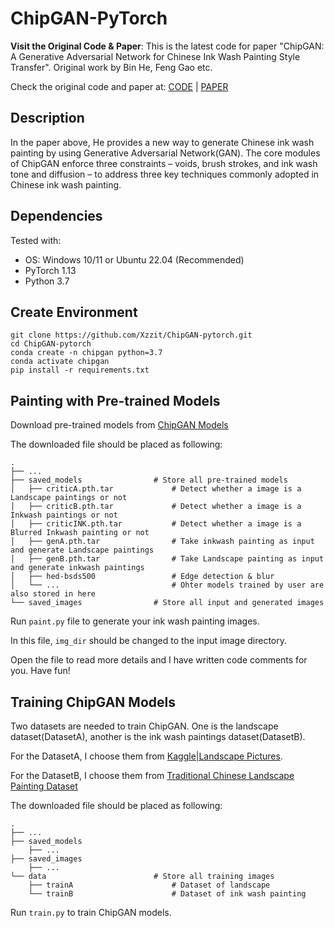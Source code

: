 # ChipGAN-PyTorch
**Visit the Original Code & Paper**:
This is the latest code for paper "ChipGAN: A Generative Adversarial Network for Chinese Ink Wash Painting Style Transfer". Original work by Bin He, Feng Gao etc.

Check the original code and paper at: [CODE](https://github.com/PKU-IMRE/ChipGAN) | [PAPER](https://dl.acm.org/doi/10.1145/3240508.3240655)

## Description
In the paper above, He provides a new way to generate Chinese ink wash painting by using Generative Adversarial Network(GAN). The core modules of ChipGAN enforce three constraints – voids, brush strokes, and ink wash tone and diffusion – to address three key techniques commonly adopted in Chinese ink wash painting.

## Dependencies
Tested with:
* OS: Windows 10/11 or Ubuntu 22.04 (Recommended)
* PyTorch 1.13 
* Python 3.7

## Create Environment
```
git clone https://github.com/Xzzit/ChipGAN-pytorch.git
cd ChipGAN-pytorch
conda create -n chipgan python=3.7
conda activate chipgan
pip install -r requirements.txt
```
## Painting with Pre-trained Models
Download pre-trained models from [ChipGAN Models](https://drive.google.com/drive/folders/1lzS3LVWfSYo8viaLLJpoKeQHSrMqMwt5?usp=sharing)

The downloaded file should be placed as following:
```
.
├── ...
├── saved_models                # Store all pre-trained models
│   ├── criticA.pth.tar             # Detect whether a image is a Landscape paintings or not
│   ├── criticB.pth.tar             # Detect whether a image is a Inkwash paintings or not
│   ├── criticINK.pth.tar           # Detect whether a image is a Blurred Inkwash painting or not
│   ├── genA.pth.tar                # Take inkwash painting as input and generate Landscape paintings
│   ├── genB.pth.tar                # Take Landscape painting as input and generate inkwash paintings
│   ├── hed-bsds500                 # Edge detection & blur
│   └── ...                         # Ohter models trained by user are also stored in here
└── saved_images                # Store all input and generated images
```

Run `paint.py` file to generate your ink wash painting images.

In this file, `img_dir` should be changed to the input image directory.

Open the file to read more details and I have written code comments for you. Have fun!


## Training ChipGAN Models
Two datasets are needed to train ChipGAN. One is the landscape dataset(DatasetA), another is the ink wash paintings dataset(DatasetB).

For the DatasetA, I choose them from [Kaggle|Landscape Pictures](https://www.kaggle.com/arnaud58/landscape-pictures).

For the DatasetB, I choose them from [Traditional Chinese Landscape Painting Dataset](https://github.com/alicex2020/Chinese-Landscape-Painting-Dataset)

The downloaded file should be placed as following:

```
.
├── ...
├── saved_models
    ├── ...
├── saved_images
    ├── ...
└── data                        # Store all training images
    ├── trainA                      # Dataset of landscape
    └── trainB                      # Dataset of ink wash painting
```

Run `train.py` to train ChipGAN models.